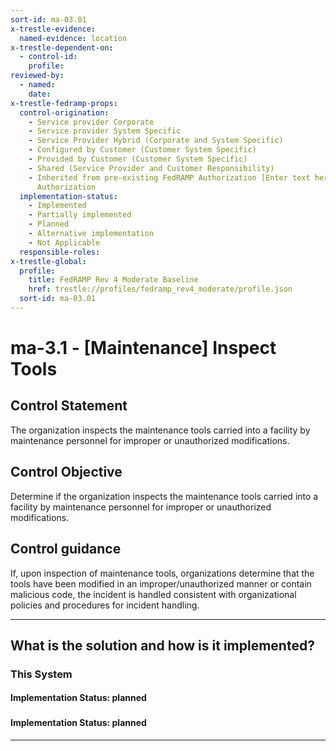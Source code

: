 ```yaml
---
sort-id: ma-03.01
x-trestle-evidence:
  named-evidence: location
x-trestle-dependent-on:
  - control-id:
    profile:
reviewed-by:
  - named:
    date:
x-trestle-fedramp-props:
  control-origination:
    - Service provider Corporate
    - Service provider System Specific
    - Service Provider Hybrid (Corporate and System Specific)
    - Configured by Customer (Customer System Specific)
    - Provided by Customer (Customer System Specific)
    - Shared (Service Provider and Customer Responsibility)
    - Inherited from pre-existing FedRAMP Authorization [Enter text here], Date of
      Authorization
  implementation-status:
    - Implemented
    - Partially implemented
    - Planned
    - Alternative implementation
    - Not Applicable
  responsible-roles:
x-trestle-global:
  profile:
    title: FedRAMP Rev 4 Moderate Baseline
    href: trestle://profiles/fedramp_rev4_moderate/profile.json
  sort-id: ma-03.01
---
```


# ma-3.1 - \[Maintenance\] Inspect Tools

## Control Statement

The organization inspects the maintenance tools carried into a facility by maintenance personnel for improper or unauthorized modifications.

## Control Objective

Determine if the organization inspects the maintenance tools carried into a facility by maintenance personnel for improper or unauthorized modifications.

## Control guidance

If, upon inspection of maintenance tools, organizations determine that the tools have been modified in an improper/unauthorized manner or contain malicious code, the incident is handled consistent with organizational policies and procedures for incident handling.

______________________________________________________________________

## What is the solution and how is it implemented?

<!-- For implementation status enter one of: implemented, partial, planned, alternative, not-applicable -->

<!-- Note that the list of rules under ### Rules: is read-only and changes will not be captured after assembly to JSON -->

### This System

<!-- Add implementation prose for the main This System component for control: ma-3.1 -->

#### Implementation Status: planned

### 

<!-- Add control implementation description here for control: ma-3.1 -->

#### Implementation Status: planned

______________________________________________________________________
